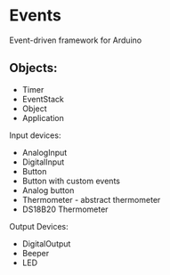 Events
======

Event-driven framework for Arduino

Objects:
--------
  - Timer
  - EventStack
  - Object
  - Application
  
  
  Input devices:
  - AnalogInput
  - DigitalInput
  - Button
  - Button with custom events
  - Analog button
  - Thermometer - abstract thermometer
  - DS18B20 Thermometer

Output Devices:
  - DigitalOutput
  - Beeper
  - LED


  
  
